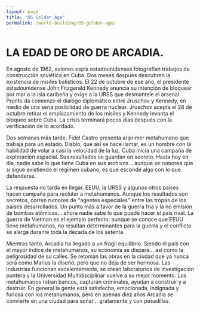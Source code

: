 ```yaml
---
layout: page
title: "05 Golden Age"
permalink: /world-building/05-golden-age/
---
```


# LA EDAD DE ORO DE ARCADIA.

En agosto de 1962, aviones espía estadounidenses fotografían trabajos de construcción soviética en Cuba. Dos meses después descubren la existencia de misiles balísticos. El 22 de octubre de ese año, el presidente estadounidense John Fitzgerald Kennedy anuncia su intención de bloquear por mar a la isla caribeña y exige a la URSS que desmantele el arsenal. Pronto da comienzo el diálogo diplomático entre Jruschov y Kennedy, en medio de una seria posibilidad de guerra nuclear. Jruschov acepta el 28 de octubre retirar el emplazamiento de los misiles y Kennedy levanta el bloqueo sobre Cuba. La crisis terminará pocos días después con la verificación de lo acordado.

Dos semanas más tarde, Fidel Castro presenta al primer metahumano que trabaja para un estado. Diablo, que así se hace llamar, es un hombre con la habilidad de volar a casi la velocidad de la luz. Cuba inicia una campaña de exploración espacial. Sus resultados se guardan en secreto. Hasta hoy en día, nadie sabe lo que tiene Cuba en sus archivos… aunque se rumorea que si sigue existiendo el régimen cubano, es que esconde algo con lo que defenderse.

La respuesta no tarda en llegar. EEUU, la URSS y algunos otros paises hacen campaña para reclutar a metahumanos. Aunque los resultados son secretos, corren rumores de "agentes especiales" entre las tropas de los paises desarrollados. Un punto más a favor de la guerra fría y la no emisión de bombas atómicas… ahora nadie sabe lo que puede hacer el pais rival. La guerra de Vietman es el ejemplo perfecto; aunque se conoce que EEUU tiene metahumanos, no resultan determinantes para la guerra y el conflicto se alarga durante toda la década de los setenta.

Mientras tanto, Arcadia ha llegado a un fragil equilibrio. Siendo el pais con el mayor índice de metahumanos, su economía se dispara… así como la peligrosidad de su calles. Se retoman las obras en la ciudad que ya nunca será como Marius la diseñó, pero que no deja de ser hermosa. Las industrias funcionan excelentemente, se crean laboratorios de investigación puntera y la Universidad Multidisciplinar vuelve a su mejor momento. Los metahumanos roban bancos, capturan criminales, ayudan a construir y a destruir. En general la gente está satisfecha, emocionada, indignada y furiosa con los metahumanos, pero en apenas diez años Arcadia se convierte en una ciudad para soñar… gratamente y con pesadillas.